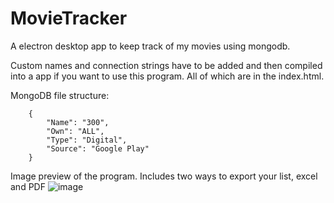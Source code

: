 # MovieTracker
A electron desktop app to keep track of my movies using mongodb.

Custom names and connection strings have to be added and then compiled into a app if you want to use this program. All of which are in the index.html.

MongoDB file structure:

        {
            "Name": "300",
            "Own": "ALL",
            "Type": "Digital",
            "Source": "Google Play"
        }
        

Image preview of the program. Includes two ways to export your list, excel and PDF
![image](https://user-images.githubusercontent.com/43896766/125219773-4b2c1600-e27a-11eb-8358-8b01d510409e.png)
